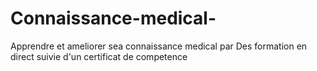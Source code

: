 # Connaissance-medical-
Apprendre et ameliorer sea connaissance medical par Des formation en direct suivie d'un certificat de competence 
